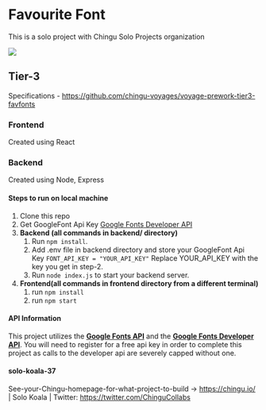 # Favourite Font
   This is a solo project with Chingu Solo Projects organization

<img src="https://i.ibb.co/988TnSt/Google-Fonts-4.gif"/>

## Tier-3
   Specifications - https://github.com/chingu-voyages/voyage-prework-tier3-favfonts

### Frontend
   Created using React

### Backend
   Created using Node, Express

#### Steps to run on local machine

1. Clone this repo
1. Get GoogleFont Api Key [Google Fonts Developer API](https://developers.google.com/fonts/docs/developer_api)
1. **Backend (all commands in backend/ directory)**
	1. Run  `npm install`.
	1. Add .env file in backend directory and store your GoogleFont Api Key
	   `FONT_API_KEY = "YOUR_API_KEY"` Replace YOUR_API_KEY with the key you get in step-2.
	1. Run `node index.js` to start your backend server.
1. **Frontend(all commands in frontend directory from a different terminal)**
	1.  run `npm install`
	1.  run `npm start`
	

	
#### API Information

This project utilizes the [**Google Fonts API**](https://developers.google.com/fonts/docs/getting_started) and the [**Google Fonts Developer API**](https://developers.google.com/fonts/docs/developer_api). You will need to register for a free api key in order to complete this project as calls to the developer api are severely capped without one.

#### solo-koala-37
See-your-Chingu-homepage-for-what-project-to-build -> https://chingu.io/ | Solo Koala | Twitter: https://twitter.com/ChinguCollabs

